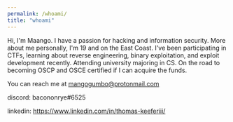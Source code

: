 ```yaml
---
permalink: /whoami/
title: "whoami"
---
```


Hi, I'm Maango. I have a passion for hacking and information security. More about me personally, I'm 19 and on the East Coast.
I've been participating in CTFs, learning about reverse engineering, binary exploitation, and exploit development recently.
Attending university majoring in CS. On the road to becoming OSCP and OSCE certified if I can acquire the funds.



You can reach me at mangogumbo@protonmail.com

discord:  bacononrye#6525

linkedin: https://www.linkedin.com/in/thomas-keeferiii/
